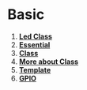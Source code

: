 # Basic

1. **[Led Class](led_class/)**
2. **[Essential](essential/)**
3. **[Class](class/)**
4. **[More about Class](class_more/)**
5. **[Template](template/)**
6. **[GPIO](gpio/)**